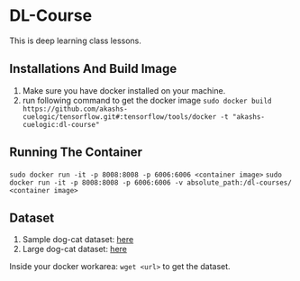 # DL-Course
This is deep learning class lessons. 


## Installations And Build Image
1. Make sure you have docker installed on your machine. 
2. run following command to get the docker image `sudo docker build https://github.com/akashs-cuelogic/tensorflow.git#:tensorflow/tools/docker -t "akashs-cuelogic:dl-course"`

## Running The Container
`sudo docker run -it -p 8008:8008 -p 6006:6006 <container image>`
`sudo docker run -it -p 8008:8008 -p 6006:6006 -v absolute_path:/dl-courses/ <container image>`


## Dataset
1. Sample dog-cat dataset: [here](https://www.dropbox.com/s/df6vzzdc96cce6p/sample-dog-cat.tar) 
2. Large dog-cat dataset: [here](http://files.fast.ai/data/dogscats.zip)

Inside your docker workarea: `wget <url>` to get the dataset.  
